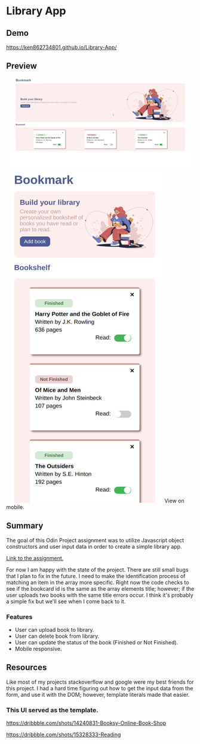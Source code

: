 # Library App

## Demo 
https://ken862734801.github.io/Library-App/

## Preview
<img src="images/Library.gif">
<img src="images/LibraryAppMobile.png" width="420" height="896">
View on mobile.

## Summary

The goal of this Odin Project assignment was to utilize Javascript object constructors and user input data in order to create a simple library app.


[Link to the assignment.](https://www.theodinproject.com/lessons/node-path-javascript-library)

For now I am happy with the state of the project. There are still small bugs that I plan to fix in the future. I need to make the identification process of matching an item in the array more specific. Right now the code checks to see if the bookcard id is the same as the array elements title; however; if the user uploads two books with the same title errors occur. I think it's probably a simple fix but we'll see when I come back to it. 

### Features
- User can upload book to library.
- User can delete book from library.
- User can update the status of the book (Finished or Not Finished).
- Mobile responsive. 

## Resources

Like most of my projects stackoverflow and google were my best friends for this project. I had a hard time figuring out how to get the input data from the form, and use it with the DOM; however, template literals made that easier.

### This UI served as the template.
https://dribbble.com/shots/14240831-Booksy-Online-Book-Shop

https://dribbble.com/shots/15328333-Reading
